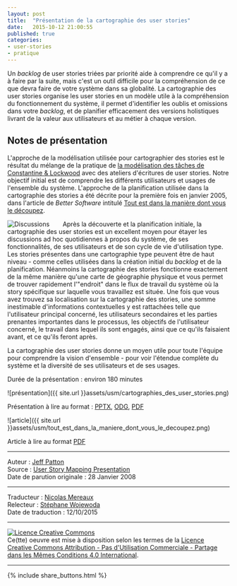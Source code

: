 ```yaml
---
layout: post
title:  "Présentation de la cartographie des user stories"
date:   2015-10-12 21:00:55
published: true
categories: 
- user-stories
- pratique
---
```


Un _backlog_ de user stories triées par priorité aide à comprendre ce qu'il y a à faire par la suite, mais c'est un outil difficile pour la compréhension de ce que devra faire de votre système dans sa globalité. La cartographie des user stories organise les user stories en un modèle utile à la compréhension du fonctionnement du système, il permet d'identifier les oublis et omissions dans votre _backlog_, et de planifier efficacement des versions holistiques livrant de la valeur aux utilisateurs et au métier à chaque version.

## Notes de présentation

L'approche de la modélisation utilisée pour cartographier des stories est le résultat du mélange de la pratique de [la modélisation des tâches de Constantine & Lockwood](https://en.wikipedia.org/wiki/Usage-centered_design) avec des ateliers d'écritures de user stories. Notre objectif initial est de comprendre les différents utilisateurs et usages de l'ensemble du système. L'approche de la planification utilisée dans la cartographie des stories a été décrite pour la première fois en janvier 2005, dans l'article de _Better Software_ intitulé [Tout est dans la manière dont vous le découpez](https://dl.dropboxusercontent.com/u/50968566/Cartographie_user_stories/Tout_est_dans_la_mani%C3%A8re_dont_vous_d%C3%A9coupez.pdf).

<div align="left" style="float:left; padding-right:30px" >
  <img title="Discussions" src="{{ site.url }}assets/usm/discussion_devant_une_cartographie_de_stories.jpg" />
</div>

Après la découverte et la planification initiale, la cartographie des user stories est un excellent moyen pour étayer les discussions ad hoc quotidiennes à propos du système, de ses fonctionnalités, de ses utilisateurs et de son cycle de vie d'utilisation type. Les stories présentes dans une cartographie type peuvent être de haut niveau - comme celles utilisées dans la création initial du _backlog_ et de la planification. Néanmoins la cartographie des stories fonctionne exactement de la même manière qu'une carte de géographie physique et vous permet de trouver rapidement l'"endroit" dans le flux de travail du système où la story spécifique sur laquelle vous travaillez est située. Une fois que vous avez trouvez sa localisation sur la cartographie des stories, une somme inestimable d'informations contextuelles y est rattachées telle que l'utilisateur principal concerné, les utilisateurs secondaires et les parties prenantes importantes dans le processus, les objectifs de l'utilisateur concerné, le travail dans lequel ils sont engagés, ainsi que ce qu'ils faisaient avant, et ce qu'ils feront après.

La cartographie des user stories donne un moyen utile pour toute l'équipe pour comprendre la vision d'ensemble -  pour voir l'étendue complète du système et la diversité de ses utilisateurs et de ses usages.

Durée de la présentation : environ 180 minutes

![présentation]({{ site.url }}assets/usm/cartographies_des_user_stories.png)

Présentation à lire au format : [PPTX](https://dl.dropboxusercontent.com/u/50968566/Cartographie_user_stories/Cartographie_des_user_stories.pptx), [ODG](https://dl.dropboxusercontent.com/u/50968566/Cartographie_user_stories/Cartographie_des_user_stories.odp), [PDF](https://dl.dropboxusercontent.com/u/50968566/Cartographie_user_stories/Cartographie_des_user_stories.pdf)

![article]({{ site.url }}assets/usm/tout_est_dans_la_maniere_dont_vous_le_decoupez.png)

Article à lire au format [PDF](https://dl.dropboxusercontent.com/u/50968566/Cartographie_user_stories/Tout_est_dans_la_mani%C3%A8re_dont_vous_d%C3%A9coupez.pdf)

---  
Auteur : [Jeff Patton](http://jpattonassociates.com/about-jeff-patton/)  
Source : [User Story Mapping Presentation](http://jpattonassociates.com/user-story-mapping-presentation/)  
Date de parution originale : 28 Janvier 2008  

---
Traducteur : [Nicolas Mereaux](http://www.les-traducteurs-agiles.org/traducteurs/)  
Relecteur : [Stéphane Wojewoda](http://www.les-traducteurs-agiles.org/traducteurs/)  
Date de traduction : 12/10/2015  

---

<a rel="license" href="http://creativecommons.org/licenses/by-nc-sa/4.0/"><img alt="Licence Creative Commons" style="border-width:0" src="http://i.creativecommons.org/l/by-nc-sa/4.0/88x31.png" /></a><br />Ce(tte) oeuvre est mise à disposition selon les termes de la <a rel="license" href="http://creativecommons.org/licenses/by-nc-sa/4.0/">Licence Creative Commons Attribution - Pas d'Utilisation Commerciale - Partage dans les Mêmes Conditions 4.0 International</a>.

---

{% include share_buttons.html %}

